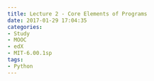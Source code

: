 ```yaml
---
title: Lecture 2 - Core Elements of Programs
date: 2017-01-29 17:04:35
categories: 
- Study
- MOOC
- edX
- MIT-6.00.1sp
tags:
- Python
---
```

